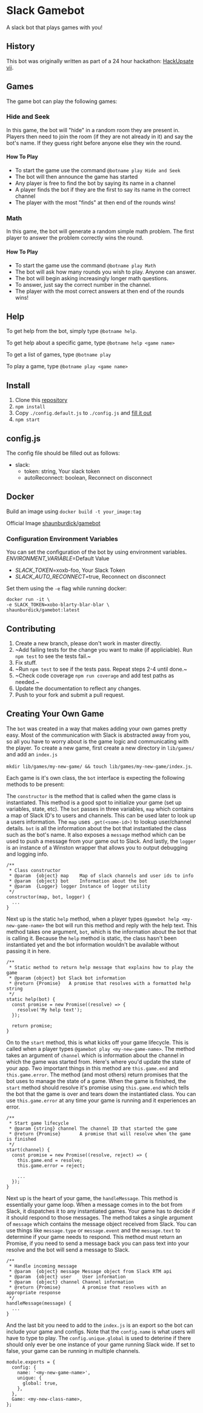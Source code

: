 # Slack Gamebot
A slack bot that plays games with you!

## History
This bot was originally written as part of a 24 hour hackathon: [HackUpsate vii](http://hackupstate.com/).

## Games
The game bot can play the following games:

### Hide and Seek
In this game, the bot will "hide" in a random room they are present in. Players then need to join the room (if they are not already in it) and say the bot's name. If they guess right before anyone else they win the round.

#### How To Play
- To start the game use the command `@botname play Hide and Seek`
- The bot will then announce the game has started
- Any player is free to find the bot by saying its name in a channel
- A player finds the bot if they are the first to say its name in the correct channel
- The player with the most "finds" at then end of the rounds wins!

### Math
In this game, the bot will generate a random simple math problem. The first player to answer the problem correctly wins the round.

#### How To Play
- To start the game use the command `@botname play Math`
- The bot will ask how many rounds you wish to play. Anyone can answer.
- The bot will begin asking increasingly longer math questions.
- To answer, just say the correct number in the channel.
- The player with the most correct answers at then end of the rounds wins!

## Help
To get help from the bot, simply type `@botname help`.

To get help about a specific game, type `@botname help <game name>`

To get a list of games, type `@botname play`

To play a game, type `@botname play <game name>`

## Install
1. Clone this [repository](https://github.com/shaunburdick/gamebot.git)
2. `npm install`
3. Copy `./config.default.js` to `./config.js` and [fill it out](#configjs)
4. `npm start`

## config.js
The config file should be filled out as follows:

- slack:
  - token: string, Your slack token
  - autoReconnect: boolean, Reconnect on disconnect

## Docker
Build an image using `docker build -t your_image:tag`

Official Image [shaunburdick/gamebot](https://hub.docker.com/r/shaunburdick/gamebot/)

### Configuration Environment Variables
You can set the configuration of the bot by using environment variables. _ENVIRONMENT_VARIABLE_=Default Value
- _SLACK_TOKEN_=xoxb-foo, Your Slack Token
- _SLACK_AUTO_RECONNECT_=true, Reconnect on disconnect

Set them using the `-e` flag while running docker:

```
docker run -it \
-e SLACK_TOKEN=xobo-blarty-blar-blar \
shaunburdick/gamebot:latest
```

## Contributing
1. Create a new branch, please don't work in master directly.
2. ~Add failing tests for the change you want to make (if appliciable). Run `npm test` to see the tests fail.~
3. Fix stuff.
4. ~Run `npm test` to see if the tests pass. Repeat steps 2-4 until done.~
5. ~Check code coverage `npm run coverage` and add test paths as needed.~
6. Update the documentation to reflect any changes.
7. Push to your fork and submit a pull request.


## Creating Your Own Game
The `bot` was created in a way that makes adding your own games pretty easy.  Most of the communication with Slack is abstracted away from you, so all you have to worry about is the game logic and communicating with the player.  To create a new game, first create a new directory in `lib/games/` and add an `index.js`

`mkdir lib/games/my-new-game/ && touch lib/games/my-new-game/index.js`.

Each game is it's own class, the `bot` interface is expecting the following methods to be present:

The `constructor` is the method that is called when the game class is instantiated.  This method is a good spot to initialize your game (set up variables, state, etc).  The `bot` passes in three variables, `map` which contains a map of Slack ID's to users and channels.  This can be used later to look up a users information.  The `map` uses `.get(<some-id>)` to lookup user/channel details.  `bot` is all the information about the bot that instantiated the class such as the bot's name.  It also exposes a `message` method which can be used to push a message from your game out to Slack.  And lastly, the `logger` is an instance of a Winston wrapper that allows you to output debugging and logging info.

```
/**
 * Class constructor
 * @param  {object} map    Map of slack channels and user ids to info
 * @param  {object} bot    Information about the bot
 * @param  {Logger} logger Instance of logger utility
 */
constructor(map, bot, logger) {
  ...
}
```

Next up is the static `help` method, when a player types `@gamebot help <my-new-game-name>` the bot will run this method and reply with the help text.  This method takes one argument, `bot`, which is the information about the bot that is calling it.  Because the `help` method is static, the class hasn't been instantiated yet and the bot information wouldn't be available without passing it in here.

```
/**
 * Static method to return help message that explains how to play the game
 * @param {object} bot Slack bot information
 * @return {Promise}   A promise that resolves with a formatted help string
 */
static help(bot) {
  const promise = new Promise((resolve) => {
    resolve('My help text');
  });

  return promise;
}
```

On to the `start` method, this is what kicks off your game lifecycle.  This is called when a player types `@gamebot play <my-new-game-name>`.  The method takes an argument of `channel` which is information about the channel in which the game was started from.  Here's where you'd update the state of your app.  Two important things in this method are `this.game.end` and `this.game.error`.  The method (and most others) return promises that the bot uses to manage the state of a game.  When the game is finished, the `start` method should resolve it's promise using `this.game.end` which tells the bot that the game is over and tears down the instantiated class.  You can use `this.game.error` at any time your game is running and it experiences an error.

```
/**
 * Start game lifecycle
 * @param {string} channel The channel ID that started the game
 * @return {Promise}       A promise that will resolve when the game is finished
 */
start(channel) {
  const promise = new Promise((resolve, reject) => {
    this.game.end = resolve;
    this.game.error = reject;

    ...
  });
}
```

Next up is the heart of your game, the `handleMessage`.  This method is essentially your game loop.  When a message comes in to the bot from Slack, it dispatches it to any instantiated games.  Your game has to decide if it should respond to those messages.  The method takes a single argument of `message` which contains the message object received from Slack.  You can use things like `message.type` or `message.event` and the `message.text` to determine if your game needs to respond.  This method must return an Promise, if you need to send a message back you can pass text into your resolve and the bot will send a message to Slack.

```
/**
 * Handle incoming message
 * @param  {object} message Message object from Slack RTM api
 * @param  {object} user    User information
 * @param  {object} channel Channel information
 * @return {Promise}        A promise that resolves with an appropriate response
 */
handleMessage(message) {
  ...
}
```

And the last bit you need to add to the `index.js` is an export so the bot can include your game and configs.  Note that the `config.name` is what users will have to type to play.  The `config.unique.global` is used to deterine if there should only ever be one instance of your game running Slack wide.  If set to false, your game can be running in multiple channels.

```
module.exports = {
  config: {
    name: '<my-new-game-name>',
    unique: {
      global: true,
    },
  },
  Game: <my-new-class-name>,
};
```
